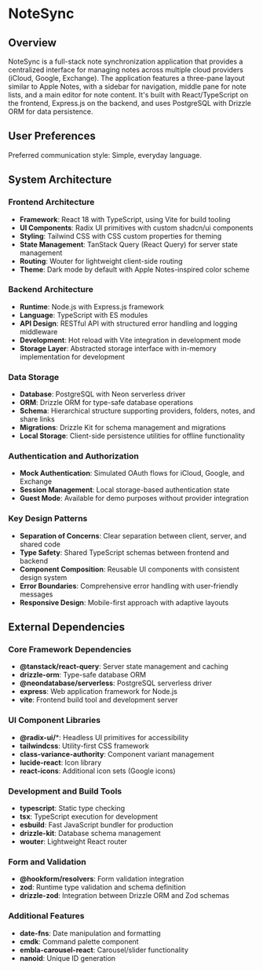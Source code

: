 # NoteSync

## Overview

NoteSync is a full-stack note synchronization application that provides a centralized interface for managing notes across multiple cloud providers (iCloud, Google, Exchange). The application features a three-pane layout similar to Apple Notes, with a sidebar for navigation, middle pane for note lists, and a main editor for note content. It's built with React/TypeScript on the frontend, Express.js on the backend, and uses PostgreSQL with Drizzle ORM for data persistence.

## User Preferences

Preferred communication style: Simple, everyday language.

## System Architecture

### Frontend Architecture
- **Framework**: React 18 with TypeScript, using Vite for build tooling
- **UI Components**: Radix UI primitives with custom shadcn/ui components
- **Styling**: Tailwind CSS with CSS custom properties for theming
- **State Management**: TanStack Query (React Query) for server state management
- **Routing**: Wouter for lightweight client-side routing
- **Theme**: Dark mode by default with Apple Notes-inspired color scheme

### Backend Architecture
- **Runtime**: Node.js with Express.js framework
- **Language**: TypeScript with ES modules
- **API Design**: RESTful API with structured error handling and logging middleware
- **Development**: Hot reload with Vite integration in development mode
- **Storage Layer**: Abstracted storage interface with in-memory implementation for development

### Data Storage
- **Database**: PostgreSQL with Neon serverless driver
- **ORM**: Drizzle ORM for type-safe database operations
- **Schema**: Hierarchical structure supporting providers, folders, notes, and share links
- **Migrations**: Drizzle Kit for schema management and migrations
- **Local Storage**: Client-side persistence utilities for offline functionality

### Authentication and Authorization
- **Mock Authentication**: Simulated OAuth flows for iCloud, Google, and Exchange
- **Session Management**: Local storage-based authentication state
- **Guest Mode**: Available for demo purposes without provider integration

### Key Design Patterns
- **Separation of Concerns**: Clear separation between client, server, and shared code
- **Type Safety**: Shared TypeScript schemas between frontend and backend
- **Component Composition**: Reusable UI components with consistent design system
- **Error Boundaries**: Comprehensive error handling with user-friendly messages
- **Responsive Design**: Mobile-first approach with adaptive layouts

## External Dependencies

### Core Framework Dependencies
- **@tanstack/react-query**: Server state management and caching
- **drizzle-orm**: Type-safe database ORM
- **@neondatabase/serverless**: PostgreSQL serverless driver
- **express**: Web application framework for Node.js
- **vite**: Frontend build tool and development server

### UI Component Libraries
- **@radix-ui/***: Headless UI primitives for accessibility
- **tailwindcss**: Utility-first CSS framework
- **class-variance-authority**: Component variant management
- **lucide-react**: Icon library
- **react-icons**: Additional icon sets (Google icons)

### Development and Build Tools
- **typescript**: Static type checking
- **tsx**: TypeScript execution for development
- **esbuild**: Fast JavaScript bundler for production
- **drizzle-kit**: Database schema management
- **wouter**: Lightweight React router

### Form and Validation
- **@hookform/resolvers**: Form validation integration
- **zod**: Runtime type validation and schema definition
- **drizzle-zod**: Integration between Drizzle ORM and Zod schemas

### Additional Features
- **date-fns**: Date manipulation and formatting
- **cmdk**: Command palette component
- **embla-carousel-react**: Carousel/slider functionality
- **nanoid**: Unique ID generation